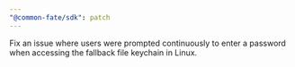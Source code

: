 ```yaml
---
"@common-fate/sdk": patch
---
```


Fix an issue where users were prompted continuously to enter a password when accessing the fallback file keychain in Linux.
